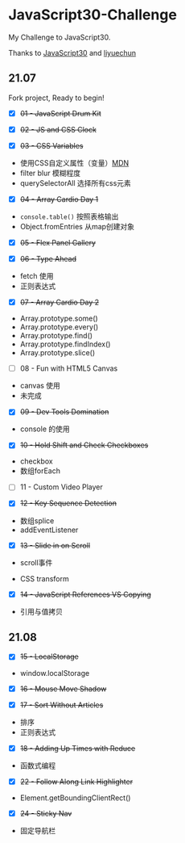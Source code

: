 ﻿# JavaScript30-Challenge

My Challenge to JavaScript30.

Thanks to [JavaScript30](https://github.com/wesbos/JavaScript30) and [liyuechun](https://github.com/liyuechun/JavaScript30-liyuechun)

## 21.07

Fork project, Ready to begin!

- [x] ~~01 - JavaScript Drum Kit~~
- [x] ~~02 - JS and CSS Clock~~



- [x] ~~03 - CSS Variables~~
- 使用CSS自定义属性（变量）[MDN](https://developer.mozilla.org/zh-CN/docs/Web/CSS/Using_CSS_custom_properties)
- filter blur 模糊程度
- querySelectorAll 选择所有css元素



- [x] ~~04 - Array Cardio Day 1~~
- `console.table()` 按照表格输出
- Object.fromEntries 从map创建对象
- [x] ~~05 - Flex Panel Gallery~~



- [x] ~~06 - Type Ahead~~
- fetch 使用
- 正则表达式



- [x] ~~07 - Array Cardio Day 2~~
- Array.prototype.some() 
- Array.prototype.every()
- Array.prototype.find()
- Array.prototype.findIndex()
- Array.prototype.slice()



- [ ] 08 - Fun with HTML5 Canvas
- canvas 使用
- 未完成



- [x] ~~09 - Dev Tools Domination~~
- console 的使用



- [x] ~~10 - Hold Shift and Check Checkboxes~~

- checkbox
- 数组forEach



- [ ] 11 - Custom Video Player



- [x] ~~12 - Key Sequence Detection~~

- 数组splice
- addEventListener



- [x] ~~13 - Slide in on Scroll~~

- scroll事件

- CSS transform



- [x] ~~14 - JavaScript References VS Copying~~

- 引用与值拷贝



## 21.08

- [x] ~~15 - LocalStorage~~

- window.localStorage



- [x] ~~16 - Mouse Move Shadow~~



- [x] ~~17 - Sort Without Articles~~
- 排序
- 正则表达式



- [x] ~~18 - Adding Up Times with Reduce~~
- 函数式编程



- [x] ~~22 - Follow Along Link Highlighter~~
- Element.getBoundingClientRect()



- [x] ~~24 - Sticky Nav~~

- 固定导航栏
